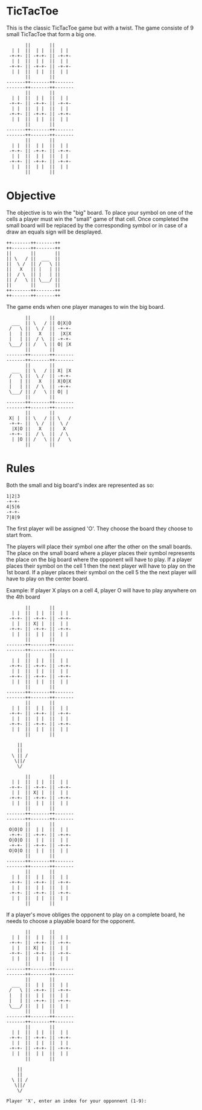 # TicTacToe

This is the classic TicTacToe game but with a twist. The game consiste of 9
small TicTacToe that form a big one.

```
       ||       ||
  | |  ||  | |  ||  | |
 -+-+- || -+-+- || -+-+-
  | |  ||  | |  ||  | |
 -+-+- || -+-+- || -+-+-
  | |  ||  | |  ||  | |
       ||       ||
-------++-------++-------
-------++-------++-------
       ||       ||
  | |  ||  | |  ||  | |
 -+-+- || -+-+- || -+-+-
  | |  ||  | |  ||  | |
 -+-+- || -+-+- || -+-+-
  | |  ||  | |  ||  | |
       ||       ||
-------++-------++-------
-------++-------++-------
       ||       ||
  | |  ||  | |  ||  | |
 -+-+- || -+-+- || -+-+-
  | |  ||  | |  ||  | |
 -+-+- || -+-+- || -+-+-
  | |  ||  | |  ||  | |
       ||       ||
```

# Objective

The objective is to win the "big" board. To place your symbol on one of the
cells a player must win the "small" game of that cell. Once completed the small
board will be replaced by the corresponding symbol or in case of a draw an
equals sign will be desplayed.
```
++-------++-------++
++-------++-------++
||       ||       ||
|| \   / ||  ___  ||
||  \ /  || /   \ ||
||   X   || |   | ||
||  / \  || |   | ||
|| /   \ || \___/ ||
||       ||       ||
++-------++-------++
++-------++-------++
```

The game ends when one player manages to win the big board.
```
       ||       ||
  ___  || \   / || O|X|O
 /   \ ||  \ /  || -+-+-
 |   | ||   X   ||  |X|X
 |   | ||  / \  || -+-+-
 \___/ || /   \ || O| |X
       ||       ||
-------++-------++-------
-------++-------++-------
       ||       ||
  ___  || \   / || X| |X
 /   \ ||  \ /  || -+-+-
 |   | ||   X   || X|O|X
 |   | ||  / \  || -+-+-
 \___/ || /   \ || O| |
       ||       ||
-------++-------++-------
-------++-------++-------
       ||       ||
 X| |  || \   / || \   /
 -+-+- ||  \ /  ||  \ /
  |X|O ||   X   ||   X
 -+-+- ||  / \  ||  / \
  | |O || /   \ || /   \
       ||       ||
```

# Rules

Both the small and big board's index are represented as so:

```
1|2|3
-+-+-
4|5|6
-+-+-
7|8|9
```

The first player will be assigned 'O'. They choose the board they choose to
start from.

The players will place their symbol one after the other on the small boards. The
place on the small board where a player places their symbol represents the place
on the big board where the opponent will have to play. If a player places their
symbol on the cell 1 then the next player will have to play on the 1st board.
If a player places their symbol on the cell 5 the the next player will have to
play on the center board.

Example: If player X plays on a cell 4, player O will have to play anywhere on
the 4th board

```
       ||       ||
  | |  ||  | |  ||  | |
 -+-+- || -+-+- || -+-+-
  | |  || X| |  ||  | |
 -+-+- || -+-+- || -+-+-
  | |  ||  | |  ||  | |
       ||       ||
-------++-------++-------
-------++-------++-------
       ||       ||
  | |  ||  | |  ||  | |
 -+-+- || -+-+- || -+-+-
  | |  ||  | |  ||  | |
 -+-+- || -+-+- || -+-+-
  | |  ||  | |  ||  | |
       ||       ||
-------++-------++-------
-------++-------++-------
       ||       ||
  | |  ||  | |  ||  | |
 -+-+- || -+-+- || -+-+-
  | |  ||  | |  ||  | |
 -+-+- || -+-+- || -+-+-
  | |  ||  | |  ||  | |
       ||       ||

    ||
    ||
  \ || /
   \||/
    \/

       ||       ||
  | |  ||  | |  ||  | |
 -+-+- || -+-+- || -+-+-
  | |  || X| |  ||  | |
 -+-+- || -+-+- || -+-+-
  | |  ||  | |  ||  | |
       ||       ||
-------++-------++-------
-------++-------++-------
       ||       ||
 O|O|O ||  | |  ||  | |
 -+-+- || -+-+- || -+-+-
 O|O|O ||  | |  ||  | |
 -+-+- || -+-+- || -+-+-
 O|O|O ||  | |  ||  | |
       ||       ||
-------++-------++-------
-------++-------++-------
       ||       ||
  | |  ||  | |  ||  | |
 -+-+- || -+-+- || -+-+-
  | |  ||  | |  ||  | |
 -+-+- || -+-+- || -+-+-
  | |  ||  | |  ||  | |
       ||       ||
```

If a player's move obliges the opponent to play on a complete board, he needs to
choose a playable board for the opponent.

```
       ||       ||
  | |  ||  | |  ||  | |
 -+-+- || -+-+- || -+-+-
  | |  || X| |  ||  | |
 -+-+- || -+-+- || -+-+-
  | |  ||  | |  ||  | |
       ||       ||
-------++-------++-------
-------++-------++-------
       ||       ||
  ___  ||  | |  ||  | |
 /   \ || -+-+- || -+-+-
 |   | ||  | |  ||  | |
 |   | || -+-+- || -+-+-
 \___/ ||  | |  ||  | |
       ||       ||
-------++-------++-------
-------++-------++-------
       ||       ||
  | |  ||  | |  ||  | |
 -+-+- || -+-+- || -+-+-
  | |  ||  | |  ||  | |
 -+-+- || -+-+- || -+-+-
  | |  ||  | |  ||  | |
       ||       ||

    ||
    ||
  \ || /
   \||/
    \/

Player 'X', enter an index for your opponnent (1-9):
```
